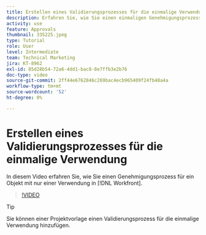 ```yaml
---
title: Erstellen eines Validierungsprozesses für die einmalige Verwendung
description: Erfahren Sie, wie Sie einen einmaligen Genehmigungsprozess für ein Objekt in Workfront erstellen.
activity: use
feature: Approvals
thumbnail: 335225.jpeg
type: Tutorial
role: User
level: Intermediate
team: Technical Marketing
jira: KT-8962
exl-id: 85d28b54-72a6-4dd1-bac8-8e7ffb3e2b76
doc-type: video
source-git-commit: 2ff44e6762846c269bac4ecb965409f24fb48a4a
workflow-type: tm+mt
source-wordcount: '52'
ht-degree: 0%

---
```


# Erstellen eines Validierungsprozesses für die einmalige Verwendung

In diesem Video erfahren Sie, wie Sie einen Genehmigungsprozess für ein Objekt mit nur einer Verwendung in [!DNL  Workfront].

>[!VIDEO](https://video.tv.adobe.com/v/335225/?quality=12&learn=on)

>[!TIP]
>
>Sie können einer Projektvorlage einen Validierungsprozess für die einmalige Verwendung hinzufügen.

